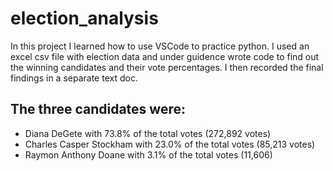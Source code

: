 # election_analysis
In this project I learned how to use VSCode to practice python. I used an excel csv file with election data and under guidence wrote code to find out the winning candidates and their vote percentages. I then recorded the final findings in a separate text doc. 
## The three candidates were: 
- Diana DeGete with 73.8% of the total votes (272,892 votes)
- Charles Casper Stockham with 23.0% of the total votes (85,213 votes)
- Raymon Anthony Doane with 3.1% of the total votes (11,606)
